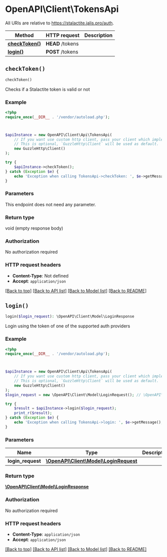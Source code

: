 # OpenAPI\Client\TokensApi

All URIs are relative to https://stalactite.jalis.pro/auth.

Method | HTTP request | Description
------------- | ------------- | -------------
[**checkToken()**](TokensApi.md#checkToken) | **HEAD** /tokens | 
[**login()**](TokensApi.md#login) | **POST** /tokens | 


## `checkToken()`

```php
checkToken()
```



Checks if a Stalactite token is valid or not

### Example

```php
<?php
require_once(__DIR__ . '/vendor/autoload.php');



$apiInstance = new OpenAPI\Client\Api\TokensApi(
    // If you want use custom http client, pass your client which implements `GuzzleHttp\ClientInterface`.
    // This is optional, `GuzzleHttp\Client` will be used as default.
    new GuzzleHttp\Client()
);

try {
    $apiInstance->checkToken();
} catch (Exception $e) {
    echo 'Exception when calling TokensApi->checkToken: ', $e->getMessage(), PHP_EOL;
}
```

### Parameters

This endpoint does not need any parameter.

### Return type

void (empty response body)

### Authorization

No authorization required

### HTTP request headers

- **Content-Type**: Not defined
- **Accept**: `application/json`

[[Back to top]](#) [[Back to API list]](../../README.md#endpoints)
[[Back to Model list]](../../README.md#models)
[[Back to README]](../../README.md)

## `login()`

```php
login($login_request): \OpenAPI\Client\Model\LoginResponse
```



Login using the token of one of the supported auth providers

### Example

```php
<?php
require_once(__DIR__ . '/vendor/autoload.php');



$apiInstance = new OpenAPI\Client\Api\TokensApi(
    // If you want use custom http client, pass your client which implements `GuzzleHttp\ClientInterface`.
    // This is optional, `GuzzleHttp\Client` will be used as default.
    new GuzzleHttp\Client()
);
$login_request = new \OpenAPI\Client\Model\LoginRequest(); // \OpenAPI\Client\Model\LoginRequest

try {
    $result = $apiInstance->login($login_request);
    print_r($result);
} catch (Exception $e) {
    echo 'Exception when calling TokensApi->login: ', $e->getMessage(), PHP_EOL;
}
```

### Parameters

Name | Type | Description  | Notes
------------- | ------------- | ------------- | -------------
 **login_request** | [**\OpenAPI\Client\Model\LoginRequest**](../Model/LoginRequest.md)|  |

### Return type

[**\OpenAPI\Client\Model\LoginResponse**](../Model/LoginResponse.md)

### Authorization

No authorization required

### HTTP request headers

- **Content-Type**: `application/json`
- **Accept**: `application/json`

[[Back to top]](#) [[Back to API list]](../../README.md#endpoints)
[[Back to Model list]](../../README.md#models)
[[Back to README]](../../README.md)

